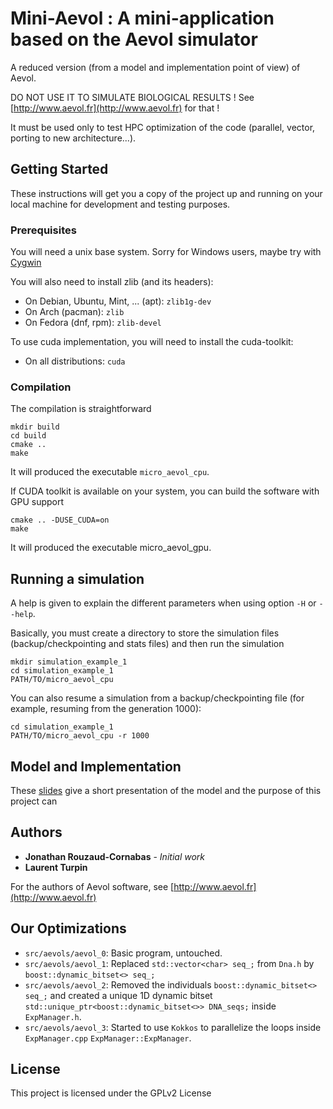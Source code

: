 # Mini-Aevol : A mini-application based on the Aevol simulator

A reduced version (from a model and implementation point of view) of Aevol.

DO NOT USE IT TO SIMULATE BIOLOGICAL RESULTS ! See [http://www.aevol.fr](http://www.aevol.fr) for that !

It must be used only to test HPC optimization of the code (parallel, vector, porting to new architecture...).

## Getting Started

These instructions will get you a copy of the project up and running on your local machine for development and testing purposes.

### Prerequisites

You will need a unix base system. Sorry for Windows users, maybe try with [Cygwin](http://www.cygwin.com/)

You will also need to install zlib (and its headers):

+ On Debian, Ubuntu, Mint, ... (apt): `zlib1g-dev`
+ On Arch (pacman): `zlib`
+ On Fedora (dnf, rpm): `zlib-devel`

To use cuda implementation, you will need to install the cuda-toolkit:

+ On all distributions: `cuda`

### Compilation

The compilation is straightforward

```
mkdir build
cd build
cmake ..
make
```

It will produced the executable `micro_aevol_cpu`.

If CUDA toolkit is available on your system, you can build the software with GPU support

```
cmake .. -DUSE_CUDA=on
make
```

It will produced the executable micro_aevol_gpu.

## Running a simulation

A help is given to explain the different parameters when using option `-H` or `--help`.

Basically, you must create a directory to store the simulation files (backup/checkpointing and stats files) and then run the simulation

```
mkdir simulation_example_1
cd simulation_example_1
PATH/TO/micro_aevol_cpu
```

You can also resume a simulation from a backup/checkpointing file (for example, resuming from the generation 1000):

```
cd simulation_example_1
PATH/TO/micro_aevol_cpu -r 1000
```

## Model and Implementation

These [slides](/presentation/slides.pdf) give a short presentation of the model and the purpose of this project can

## Authors

* **Jonathan Rouzaud-Cornabas** - *Initial work*
* **Laurent Turpin**

For the authors of Aevol software, see [http://www.aevol.fr](http://www.aevol.fr)

## Our Optimizations

* `src/aevols/aevol_0`: Basic program, untouched.
* `src/aevols/aevol_1`: Replaced `std::vector<char> seq_;` from `Dna.h` by `boost::dynamic_bitset<> seq_;`
* `src/aevols/aevol_2`: Removed the individuals `boost::dynamic_bitset<> seq_;` and created a unique 1D dynamic bitset `std::unique_ptr<boost::dynamic_bitset<>> DNA_seqs;` inside `ExpManager.h`.
* `src/aevols/aevol_3`: Started to use `Kokkos` to parallelize the loops inside `ExpManager.cpp` `ExpManager::ExpManager`.


## License

This project is licensed under the GPLv2 License
